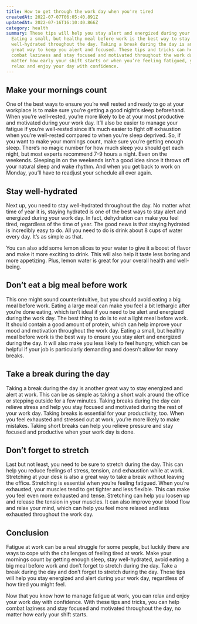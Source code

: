 ```yaml
---
title: How to get through the work day when you're tired
createdAt: 2022-07-07T06:05:40.891Z
updatedAt: 2022-07-16T16:10:40.866Z
category: health
summary: These tips will help you stay alert and energized during your work day.
  Eating a small, but healthy meal before work is the best way to stay
  well-hydrated throughout the day. Taking a break during the day is another
  great way to keep you alert and focused. These tips and tricks can help you
  combat laziness and stay focused and motivated throughout the work day, no
  matter how early your shift starts or when you’re feeling fatigued, you can
  relax and enjoy your day with confidence.
---
```


## Make your mornings count

One of the best ways to ensure you’re well rested and ready to go at your workplace is to make sure you’re getting a good night’s sleep beforehand.
When you’re well-rested, you’re more likely to be at your most productive and motivated during your work day. It’ll also be easier to manage your fatigue if you’re well-rested since it’s much easier to fight off exhaustion when you’re well-rested compared to when you’re sleep deprived.
So, if you want to make your mornings count, make sure you’re getting enough sleep. There’s no magic number for how much sleep you should get each night, but most experts recommend 7-9 hours a night.
Even on the weekends. Sleeping in on the weekends isn’t a good idea since it throws off your natural sleep and wake rhythm. And when you get back to work on Monday, you’ll have to readjust your schedule all over again.

## Stay well-hydrated

Next up, you need to stay well-hydrated throughout the day. No matter what time of year it is, staying hydrated is one of the best ways to stay alert and energized during your work day.
In fact, dehydration can make you feel tired, regardless of the time of year. The good news is that staying hydrated is incredibly easy to do. All you need to do is drink about 8 cups of water every day. It’s as simple as that.

You can also add some lemon slices to your water to give it a boost of flavor and make it more exciting to drink. This will also help it taste less boring and more appetizing. Plus, lemon water is great for your overall health and well-being.

## Don’t eat a big meal before work

This one might sound counterintuitive, but you should avoid eating a big meal before work. Eating a large meal can make you feel a bit lethargic after you’re done eating, which isn’t ideal if you need to be alert and energized during the work day.
The best thing to do is to eat a light meal before work. It should contain a good amount of protein, which can help improve your mood and motivation throughout the work day.
Eating a small, but healthy meal before work is the best way to ensure you stay alert and energized during the day. It will also make you less likely to feel hungry, which can be helpful if your job is particularly demanding and doesn’t allow for many breaks.

## Take a break during the day

Taking a break during the day is another great way to stay energized and alert at work. This can be as simple as taking a short walk around the office or stepping outside for a few minutes.
Taking breaks during the day can relieve stress and help you stay focused and motivated during the rest of your work day.
Taking breaks is essential for your productivity, too. When you feel exhausted and stressed out at work, you’re more likely to make mistakes. Taking short breaks can help you relieve pressure and stay focused and productive when your work day is done.

## Don’t forget to stretch

Last but not least, you need to be sure to stretch during the day. This can help you reduce feelings of stress, tension, and exhaustion while at work. Stretching at your desk is also a great way to take a break without leaving the office.
Stretching is essential when you’re feeling fatigued. When you’re exhausted, your muscles tend to get tighter and less flexible. This can make you feel even more exhausted and tense.
Stretching can help you loosen up and release the tension in your muscles. It can also improve your blood flow and relax your mind, which can help you feel more relaxed and less exhausted throughout the work day.

## Conclusion

Fatigue at work can be a real struggle for some people, but luckily there are ways to cope with the challenges of feeling tired at work. Make your mornings count by getting enough sleep, stay well-hydrated, avoid eating a big meal before work and don’t forget to stretch during the day. Take a break during the day and don’t forget to stretch during the day. These tips will help you stay energized and alert during your work day, regardless of how tired you might feel.

Now that you know how to manage fatigue at work, you can relax and enjoy your work day with confidence. With these tips and tricks, you can help combat laziness and stay focused and motivated throughout the day, no matter how early your shift starts.
